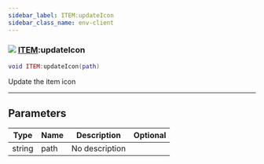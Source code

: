 ```yaml
---
sidebar_label: ITEM:updateIcon
sidebar_class_name: env-client
---
```


### ![](/img/wiki/client.png) [ITEM](../item/README.md):updateIcon

```lua
void ITEM:updateIcon(path)
```

Update the item icon<br/>

-----------------
## Parameters

| Type   | Name | Description | Optional |
| ------ | ---- | ----------- | -------: |
| string | path | No description |   |
